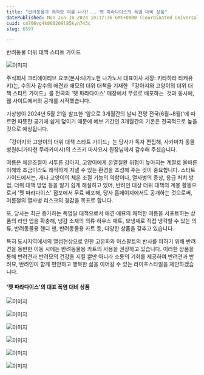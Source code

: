 ```yaml
---
title: "반려동물과 쾌적한 여름 나기!... 펫 파라다이스의 폭염 대비 상품"
datePublished: Mon Jun 10 2024 10:17:36 GMT+0000 (Coordinated Universal Time)
cuid: cm706vg4k000209l85kyn743c
slug: 6597

---
```



반려둥물 더위 대책 스타트 가이드

![이미지](https://cdn.hashnode.com/res/hashnode/image/upload/v1739260614280/30722190-0a99-428a-ae6b-7ccef0caa02b.jpeg)

주식회사 크리에이티브 요코(본사:나가노현 나가노시 대표이사 사장: 키타하라 타케유키)는, 수의사 감수의 애견과 애묘의 더위 대책을 기재한 「강아지와 고양이의 더위 대책 스타트 가이드」를 전국의 '펫 파라다이스' 매장에서 무료로 배포하는  것과 동시에, 웹 사이트에서의 공개를 시작했습니다.

기상청이 2024년 5월 21일 발표한 '앞으로 3개월간의 날씨 전망 전국(6월~8월)'에 따르면 따뜻한 공기에 쉽게 덮이기 때문에 예보 기간인 3개월간의 기온은 전국적으로 높을 것으로 예상됩니다.

「강아지와 고양이의 더위 대책 스타트 가이드」는 당사가 독자 편집해, 사카마치 동물 병원(니가타현 무라카미시)의 스즈키 마사요시 원장님께서 감수해 주셨습니다.

여름은 체온조절이 서투른 강아지, 고양이에게 온열질환 위험이 높아지는 계절로 올바른 이해와 조금이라도 쾌적하게 지낼 수 있는 환경을 조성해 주는 것이 중요합니다. 스타트 가이드에서는, 개나 고양이의 체온 조절 기능의 약함이나, 열사병의 증상, 응급 처치 방법, 더위 대책 방법 등을 알기 쉽게 해설하고 있어, 반려인 대상 더위 대책의 계몽 활동으로서 '펫 파라다이스' 점포에서 무료 배포해, 당사 홈페이지에서도 공개하는 것으로써, 여름철의 열사병 리스크의 경감을 목표로 합니다.

또, 당사는 최근 증가하는 폭염일 대책으로서 애견·애묘의 쾌적한 여름을 서포트하는 상품의 라인 업을 확충해, 냉감 소재의 의류·하우스·매트, 보냉제로 직접 냉각할 수 있는 의류, 반려동물용 핸디 팬, 반려동물용 카트 등, 다양한 상품을 갖추고 있습니다.

특히 도시지역에서의 열섬현상으로 인한 고온화와 아스팔트의 반사를 피하기 위해 반려견을 동반한 이동 시에는 반려동물용 카트의 사용을 권장하고 있습니다. 이러한 상품을 통해 반려견과 반려묘의 건강을 지킬 뿐만 아니라 소통의 기회를 제공하여 반려견과 반려묘, 반려인이 함께 편안하고 행복한 삶을 이어갈 수 있는 라이프스타일을 제안하겠습니다.

#### '펫 파라다이스'의 대표 폭염 대비 상품

![이미지](https://cdn.hashnode.com/res/hashnode/image/upload/v1739260616851/f99737a7-f41e-4133-9244-64faaa398930.jpeg)

![이미지](https://cdn.hashnode.com/res/hashnode/image/upload/v1739260619669/44a5f172-21d7-4c37-b2c3-021e0c37bee1.jpeg)

![이미지](https://cdn.hashnode.com/res/hashnode/image/upload/v1739260622573/9ad22da7-4237-4de0-a636-de4de3dc8b38.jpeg)

![이미지](https://cdn.hashnode.com/res/hashnode/image/upload/v1739260625034/b9a718d9-5094-4e7b-8690-d74ce0dec3f8.jpeg)

![이미지](https://cdn.hashnode.com/res/hashnode/image/upload/v1739260627201/6b89d8aa-7dcb-492b-a872-811f0fbb043b.jpeg)

![이미지](https://cdn.hashnode.com/res/hashnode/image/upload/v1739260629569/1908eeec-d171-435e-a646-fcd9fc235771.jpeg)